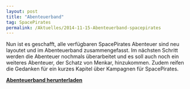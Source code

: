 ```yaml
---
layout: post
title: "Abenteuerband"
tag: SpacePirates
permalink: /Aktuelles/2014-11-15-Abenteuerband-spacepirates
---
```


Nun ist es geschafft, alle verfügbaren SpacePirates Abenteuer sind neu layoutet und im Abenteuerband zusammengefasst. Im nächsten Schritt werden die Abenteuer nochmals überarbeitet und es soll auch noch ein weiteres Abenteuer, der Schatz von Menkar, hinzukommen. Zudem reifen die Gedanken für ein kurzes Kapitel über Kampagnen für SpacePirates.

**[Abenteuerband herunterladen](https://spacepirates.jcgames.de/Publikationen/)**
